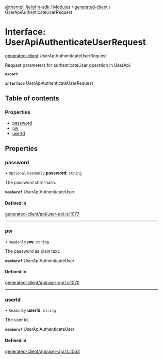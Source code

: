 [@thornbill/jellyfin-sdk](../README.md) / [Modules](../modules.md) / [generated-client](../modules/generated_client.md) / UserApiAuthenticateUserRequest

# Interface: UserApiAuthenticateUserRequest

[generated-client](../modules/generated_client.md).UserApiAuthenticateUserRequest

Request parameters for authenticateUser operation in UserApi.

**`export`**

**`interface`** UserApiAuthenticateUserRequest

## Table of contents

### Properties

- [password](generated_client.UserApiAuthenticateUserRequest.md#password)
- [pw](generated_client.UserApiAuthenticateUserRequest.md#pw)
- [userId](generated_client.UserApiAuthenticateUserRequest.md#userid)

## Properties

### password

• `Optional` `Readonly` **password**: `string`

The password sha1-hash.

**`memberof`** UserApiAuthenticateUser

#### Defined in

[generated-client/api/user-api.ts:1077](https://github.com/jellyfin/jellyfin-sdk-typescript/blob/7402732/src/generated-client/api/user-api.ts#L1077)

___

### pw

• `Readonly` **pw**: `string`

The password as plain text.

**`memberof`** UserApiAuthenticateUser

#### Defined in

[generated-client/api/user-api.ts:1070](https://github.com/jellyfin/jellyfin-sdk-typescript/blob/7402732/src/generated-client/api/user-api.ts#L1070)

___

### userId

• `Readonly` **userId**: `string`

The user id.

**`memberof`** UserApiAuthenticateUser

#### Defined in

[generated-client/api/user-api.ts:1063](https://github.com/jellyfin/jellyfin-sdk-typescript/blob/7402732/src/generated-client/api/user-api.ts#L1063)
